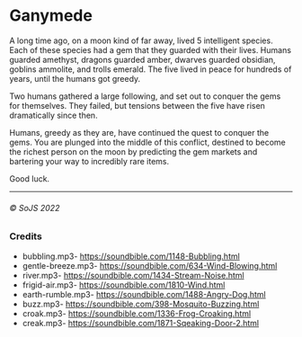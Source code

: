 # Ganymede
A long time ago, on a moon kind of far away, lived 5 intelligent species. Each of these species had a gem that they guarded with their lives. Humans guarded amethyst, dragons guarded amber, dwarves guarded obsidian, goblins ammolite, and trolls emerald. The five lived in peace for hundreds of years, until the humans got greedy.

Two humans gathered a large following, and set out to conquer the gems for themselves. They failed, but tensions between the five have risen dramatically since then.

Humans, greedy as they are, have continued the quest to conquer the gems. You are plunged into the middle of this conflict, destined to become the richest person on the moon by predicting the gem markets and bartering your way to incredibly rare items.

Good luck.

---

###### &copy; SoJS 2022

### Credits
  - bubbling.mp3- https://soundbible.com/1148-Bubbling.html
  - gentle-breeze.mp3- https://soundbible.com/634-Wind-Blowing.html
  - river.mp3- https://soundbible.com/1434-Stream-Noise.html
  - frigid-air.mp3- https://soundbible.com/1810-Wind.html
  - earth-rumble.mp3- https://soundbible.com/1488-Angry-Dog.html
  - buzz.mp3- https://soundbible.com/398-Mosquito-Buzzing.html
  - croak.mp3- https://soundbible.com/1336-Frog-Croaking.html
  - creak.mp3- https://soundbible.com/1871-Sqeaking-Door-2.html
